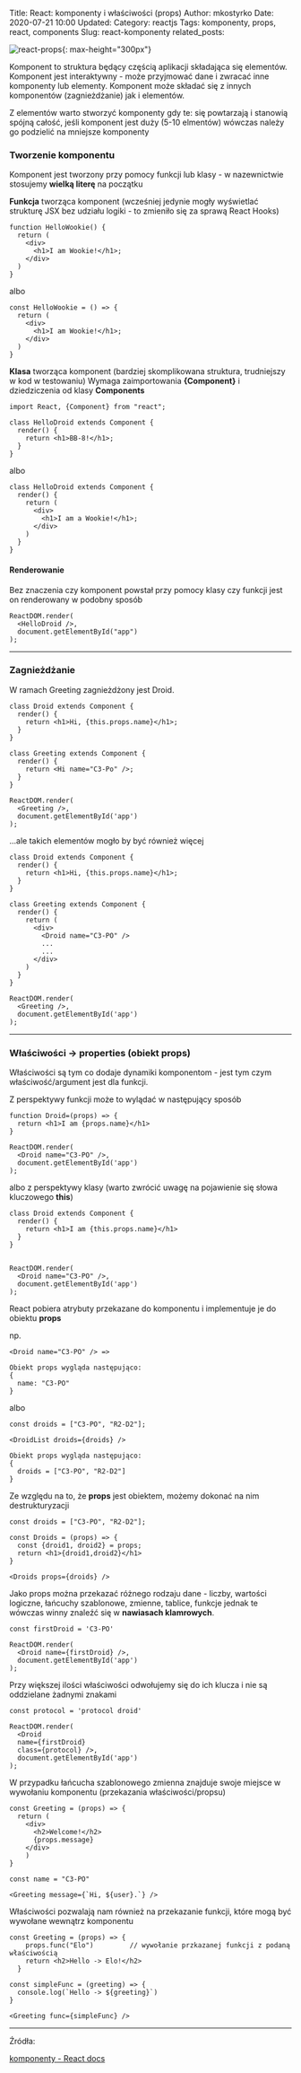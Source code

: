 Title: React: komponenty i właściwości (props)
Author: mkostyrko
Date: 2020-07-21 10:00
Updated:
Category: reactjs
Tags: komponenty, props, react, components
Slug: react-komponenty
related_posts: 

![react-props](https://cms-assets.tutsplus.com/uploads/users/1795/posts/29541/image/Stateful-vs-Stateless-Component-Tutorial-Component-with-prop.jpg){: max-height="300px"}

Komponent to struktura będący częścią aplikacji składająca się elementów. Komponent jest interaktywny - może przyjmować dane i zwracać inne komponenty lub elementy. Komponent może składać się z innych komponentów (zagnieżdżanie) jak i elementów.

Z elementów warto stworzyć komponenty gdy te: się powtarzają i stanowią spójną całość, jeśli komponent jest duży (5-10 elmentów) wówczas należy go podzielić na mniejsze komponenty 

### Tworzenie komponentu

Komponent jest tworzony przy pomocy funkcji lub klasy - w nazewnictwie stosujemy **wielką literę** na początku

**Funkcja** tworząca komponent (wcześniej jedynie mogły wyświetlać strukturę JSX bez udziału logiki - to zmieniło się za sprawą React Hooks)


    function HelloWookie() {
      return (
        <div>
          <h1>I am Wookie!</h1>;
        </div>
      )
    }


albo


    const HelloWookie = () => {
      return (
        <div>
          <h1>I am Wookie!</h1>;
        </div>
      )
    }


**Klasa** tworząca komponent (bardziej skomplikowana struktura, trudniejszy w kod w testowaniu)
Wymaga zaimportowania **{Component}** i dziedziczenia od klasy **Components**


    import React, {Component} from "react";

    class HelloDroid extends Component {
      render() {
        return <h1>BB-8!</h1>;
      }
    }


albo

    class HelloDroid extends Component {
      render() {
        return (
          <div>
            <h1>I am a Wookie!</h1>;
          </div>
        )
      }
    }



#### Renderowanie

Bez znaczenia czy komponent powstał przy pomocy klasy czy funkcji jest on renderowany w podobny sposób


    ReactDOM.render(
      <HelloDroid />,
      document.getElementById("app")
    );


---

### Zagnieżdżanie

W ramach Greeting zagnieżdżony jest Droid.

    class Droid extends Component {
      render() {
        return <h1>Hi, {this.props.name}</h1>;
      }
    }

    class Greeting extends Component {
      render() {
        return <Hi name="C3-Po" />;
      }
    }

    ReactDOM.render(
      <Greeting />,
      document.getElementById('app')
    );  


...ale takich elementów mogło by być również więcej

    class Droid extends Component {
      render() {
        return <h1>Hi, {this.props.name}</h1>;
      }
    }

    class Greeting extends Component {
      render() {
        return (
          <div>
            <Droid name="C3-PO" />
            ...
            ...
          </div>
        )
      }
    }

    ReactDOM.render(
      <Greeting />,
      document.getElementById('app')
    );    


---

### Właściwości -> properties (obiekt props)

Właściwości są tym co dodaje dynamiki komponentom - jest tym czym właściwość/argument jest dla funkcji.


Z perspektywy funkcji może to wylądać w następujący sposób

    
    function Droid=(props) => {
      return <h1>I am {props.name}</h1>
    }

    ReactDOM.render(
      <Droid name="C3-PO" />,
      document.getElementById('app')
    );

albo z perspektywy klasy (warto zwrócić uwagę na pojawienie się słowa kluczowego **this**)


    class Droid extends Component {
      render() {
        return <h1>I am {this.props.name}</h1>
      }
    }


    ReactDOM.render(
      <Droid name="C3-PO" />,
      document.getElementById('app')
    );


React pobiera atrybuty przekazane do komponentu i implementuje je do obiektu **props**

np. 

    
    <Droid name="C3-PO" /> => 

    Obiekt props wygląda następująco:
    {
      name: "C3-PO"
    }

albo 

    const droids = ["C3-PO", "R2-D2"];

    <DroidList droids={droids} />

    Obiekt props wygląda następująco:
    {
      droids = ["C3-PO", "R2-D2"]
    }


Ze względu na to, że **props** jest obiektem, możemy dokonać na nim destrukturyzacji


    const droids = ["C3-PO", "R2-D2"];

    const Droids = (props) => {
      const {droid1, droid2} = props;
      return <h1>{droid1,droid2}</h1>
    }

    <Droids props={droids} />


Jako props można przekazać różnego rodzaju dane - liczby, wartości logiczne, łańcuchy szablonowe, zmienne, tablice, funkcje jednak te wówczas winny znaleźć się w **nawiasach klamrowych**. 

    const firstDroid = 'C3-PO'

    ReactDOM.render(
      <Droid name={firstDroid} />,
      document.getElementById('app')
    );


Przy większej ilości właściwości odwołujemy się do ich klucza i nie są oddzielane żadnymi znakami


    const protocol = 'protocol droid'

    ReactDOM.render(
      <Droid 
      name={firstDroid}
      class={protocol} />,
      document.getElementById('app')
    );


W przypadku łańcucha szablonowego zmienna znajduje swoje miejsce w wywołaniu komponentu (przekazania właściwości/propsu)


    const Greeting = (props) => {
      return (
        <div>
          <h2>Welcome!</h2>
          {props.message}
        </div>
        )
    }

    const name = "C3-PO"

    <Greeting message={`Hi, ${user}.`} />


Właściwości pozwalają nam również na przekazanie funkcji, które mogą być wywołane wewnątrz komponentu


    const Greeting = (props) => {
        props.func("Elo")         // wywołanie przkazanej funkcji z podaną właściwością
        return <h2>Hello -> Elo!</h2>
      }

    const simpleFunc = (greeting) => {
      console.log(`Hello -> ${greeting}`)
    }

    <Greeting func={simpleFunc} />


---

Źródła:

[komponenty - React docs](https://pl.reactjs.org/docs/components-and-props.html)

